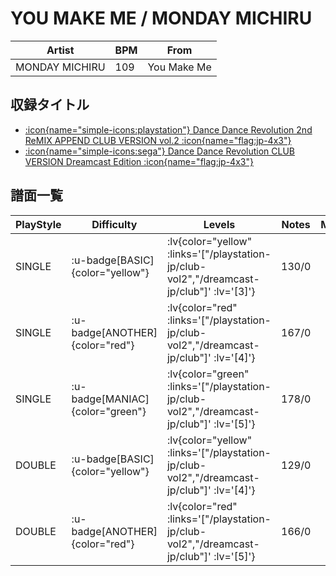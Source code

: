 # YOU MAKE ME / MONDAY MICHIRU

|Artist|BPM|From|
|------|---|----|
|MONDAY MICHIRU|109|You Make Me|

## 収録タイトル

- [ :icon{name="simple-icons:playstation"} Dance Dance Revolution 2nd ReMIX APPEND CLUB VERSION vol.2 :icon{name="flag:jp-4x3"} ](/playstation-jp/club-vol2)
- [ :icon{name="simple-icons:sega"} Dance Dance Revolution CLUB VERSION Dreamcast Edition :icon{name="flag:jp-4x3"} ](/dreamcast-jp/club)

## 譜面一覧

|PlayStyle|Difficulty|Levels|Notes|Movie|
|---------|----------|------|-----|-----|
|SINGLE| :u-badge[BASIC]{color="yellow"} | :lv{color="yellow" :links='["/playstation-jp/club-vol2","/dreamcast-jp/club"]' :lv='[3]'} |130/0||
|SINGLE| :u-badge[ANOTHER]{color="red"} | :lv{color="red" :links='["/playstation-jp/club-vol2","/dreamcast-jp/club"]' :lv='[4]'} |167/0||
|SINGLE| :u-badge[MANIAC]{color="green"} | :lv{color="green" :links='["/playstation-jp/club-vol2","/dreamcast-jp/club"]' :lv='[5]'} |178/0||
|DOUBLE| :u-badge[BASIC]{color="yellow"} | :lv{color="yellow" :links='["/playstation-jp/club-vol2","/dreamcast-jp/club"]' :lv='[4]'} |129/0||
|DOUBLE| :u-badge[ANOTHER]{color="red"} | :lv{color="red" :links='["/playstation-jp/club-vol2","/dreamcast-jp/club"]' :lv='[5]'} |166/0||
